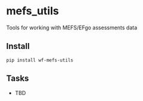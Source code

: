 # mefs_utils

Tools for working with MEFS/EFgo assessments data

## Install

`pip install wf-mefs-utils`

## Tasks
* TBD

